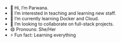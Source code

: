 - 👋 Hi, I’m Parwana.
- 👀 I’m interested in teaching and learning new staff.
- 🌱 I’m currently learning Docker and Cloud.
- 💞️ I’m looking to collaborate on full-stack projects.
- 😄 Pronouns: She/Her
- ⚡ Fun fact: Learning everything

